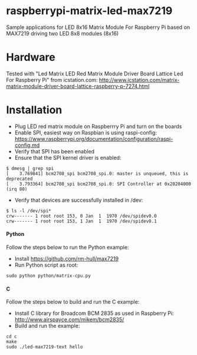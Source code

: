 # raspberrypi-matrix-led-max7219
Sample applications for LED 8x16 Matrix Module For Raspberry Pi based on MAX7219 driving two LED 8x8 modules (8x16)

# Hardware

Tested with "Led Matrix LED Red Matrix Module Driver Board Lattice Led For Raspberry Pi" from icstation.com:
http://www.icstation.com/matrix-matrix-module-driver-board-lattice-raspberry-p-7274.html

# Installation

* Plug LED red matrix module on Raspberrry Pi and turn on the boards
* Enable SPI, easiest way on Raspbian is using raspi-config: https://www.raspberrypi.org/documentation/configuration/raspi-config.md
* Verify that SPI has been enabled
* Ensure that the SPI kernel driver is enabled:
```
$ dmesg | grep spi
[    3.769841] bcm2708_spi bcm2708_spi.0: master is unqueued, this is deprecated
[    3.793364] bcm2708_spi bcm2708_spi.0: SPI Controller at 0x20204000 (irq 80)
```
* Verify that devices are successfully installed in /dev:
```
$ ls -l /dev/spi*
crw------- 1 root root 153, 0 Jan  1  1970 /dev/spidev0.0
crw------- 1 root root 153, 1 Jan  1  1970 /dev/spidev0.1
```

#### Python

Follow the steps below to run the Python example:

* Install https://github.com/rm-hull/max7219
* Run Python script as root:
```
sudo python python/matrix-cpu.py
```

#### C

Follow the steps below to build and run the C example:

* Install C library for Broadcom BCM 2835 as used in Raspberry Pi: http://www.airspayce.com/mikem/bcm2835/
* Build and run the example:
```
cd c
make 
sudo ./led-max7219-text hello
```

